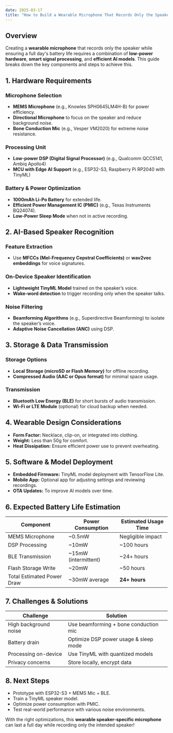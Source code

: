 ```yaml
---
date: 2025-03-17
title: "How to Build a Wearable Microphone That Records Only the Speaker for a Full Day"
---
```


## Overview
Creating a **wearable microphone** that records only the speaker while ensuring a full day's battery life requires a combination of **low-power hardware**, **smart signal processing**, and **efficient AI models**. This guide breaks down the key components and steps to achieve this.

## 1. Hardware Requirements
### **Microphone Selection**
- **MEMS Microphone** (e.g., Knowles SPH0645LM4H-B) for power efficiency.
- **Directional Microphone** to focus on the speaker and reduce background noise.
- **Bone Conduction Mic** (e.g., Vesper VM2020) for extreme noise resistance.

### **Processing Unit**
- **Low-power DSP (Digital Signal Processor)** (e.g., Qualcomm QCC5141, Ambiq Apollo4)
- **MCU with Edge AI Support** (e.g., ESP32-S3, Raspberry Pi RP2040 with TinyML)

### **Battery & Power Optimization**
- **1000mAh Li-Po Battery** for extended life.
- **Efficient Power Management IC (PMIC)** (e.g., Texas Instruments BQ24074).
- **Low-Power Sleep Mode** when not in active recording.

## 2. AI-Based Speaker Recognition
### **Feature Extraction**
- Use **MFCCs (Mel-Frequency Cepstral Coefficients)** or **wav2vec embeddings** for voice signatures.

### **On-Device Speaker Identification**
- **Lightweight TinyML Model** trained on the speaker’s voice.
- **Wake-word detection** to trigger recording only when the speaker talks.

### **Noise Filtering**
- **Beamforming Algorithms** (e.g., Superdirective Beamforming) to isolate the speaker’s voice.
- **Adaptive Noise Cancellation (ANC)** using DSP.

## 3. Storage & Data Transmission
### **Storage Options**
- **Local Storage (microSD or Flash Memory)** for offline recording.
- **Compressed Audio (AAC or Opus format)** for minimal space usage.

### **Transmission**
- **Bluetooth Low Energy (BLE)** for short bursts of audio transmission.
- **Wi-Fi or LTE Module** (optional) for cloud backup when needed.

## 4. Wearable Design Considerations
- **Form Factor:** Necklace, clip-on, or integrated into clothing.
- **Weight:** Less than 50g for comfort.
- **Heat Dissipation:** Ensure efficient power use to prevent overheating.

## 5. Software & Model Deployment
- **Embedded Firmware:** TinyML model deployment with TensorFlow Lite.
- **Mobile App:** Optional app for adjusting settings and reviewing recordings.
- **OTA Updates:** To improve AI models over time.

## 6. Expected Battery Life Estimation
| Component | Power Consumption | Estimated Usage Time |
|-----------|-------------------|----------------------|
| MEMS Microphone | ~0.5mW | Negligible impact |
| DSP Processing | ~10mW | ~100 hours |
| BLE Transmission | ~15mW (intermittent) | ~24+ hours |
| Flash Storage Write | ~20mW | ~50 hours |
| Total Estimated Power Draw | ~30mW average | **24+ hours** |

## 7. Challenges & Solutions
| Challenge | Solution |
|-----------|----------|
| High background noise | Use beamforming + bone conduction mic |
| Battery drain | Optimize DSP power usage & sleep mode |
| Processing on-device | Use TinyML with quantized models |
| Privacy concerns | Store locally, encrypt data |

## 8. Next Steps
- Prototype with ESP32-S3 + MEMS Mic + BLE.
- Train a TinyML speaker model.
- Optimize power consumption with PMIC.
- Test real-world performance with various noise environments.

With the right optimizations, this **wearable speaker-specific microphone** can last a full day while recording only the intended speaker!

